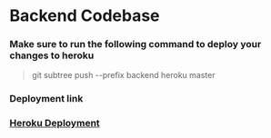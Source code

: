 # Backend Codebase

### Make sure to run the following command to deploy your changes to heroku
> git subtree push --prefix backend heroku master

### Deployment link 

### **[Heroku Deployment](https://notesapp17.herokuapp.com/)**